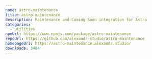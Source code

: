 ```yaml
---
name: astro-maintenance
title: astro-maintenance
description: Maintenance and Coming Soon integration for Astro
categories:
  - utilities
npmUrl: https://www.npmjs.com/package/astro-maintenance
repoUrl: https://github.com/alexandr-studio/astro-maintenance
homepageUrl: https://astro-maintenance.alexandr.studio/
downloads: 3484
---
```

